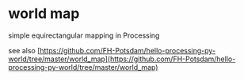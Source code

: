 world map
=========

simple equirectangular mapping in Processing

see also [https://github.com/FH-Potsdam/hello-processing-py-world/tree/master/world_map](https://github.com/FH-Potsdam/hello-processing-py-world/tree/master/world_map)
